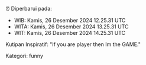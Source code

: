 ⏰ Diperbarui pada:
- WIB: Kamis, 26 Desember 2024 12.25.31 UTC
- WITA: Kamis, 26 Desember 2024 13.25.31 UTC
- WIT: Kamis, 26 Desember 2024 14.25.31 UTC

Kutipan Inspiratif:
"If you are player then Im the GAME."


Kategori: funny


